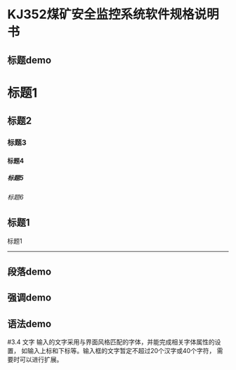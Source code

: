 # KJ352煤矿安全监控系统软件规格说明书


## 标题demo
# 标题1
## 标题2 
### 标题3
#### 标题4
##### 标题5
###### 标题6
标题1 
--

标题1
***


## 段落demo


## 强调demo



## 语法demo



#3.4	文字
    输入的文字采用与界面风格匹配的字体，并能完成相关字体属性的设置，
    如输入上标和下标等。输入框的文字暂定不超过20个汉字或40个字符，
    需要时可以进行扩展。  

